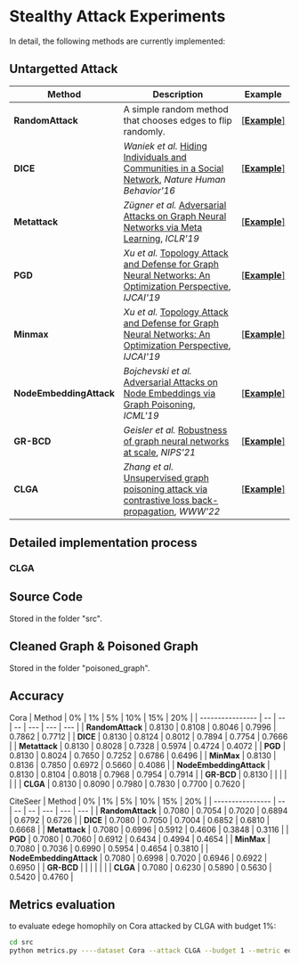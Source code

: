 # Stealthy Attack Experiments

In detail, the following methods are currently implemented:

## Untargetted Attack

| Method | Description | Example |
| ------ | ----------- | ------- |
| **RandomAttack** | A simple random method that chooses edges to flip randomly. |  [[**Example**]](https://github.com/EdisonLeeeee/GreatX/blob/master/examples/attack/targeted/random_attack.py) |
| **DICE** | *Waniek et al.* [Hiding Individuals and Communities in a Social Network](https://arxiv.org/abs/1608.00375), *Nature Human Behavior'16* | [[**Example**]](https://github.com/EdisonLeeeee/GreatX/blob/master/examples/attack/targeted/dice_attack.py)   |
| **Metattack** | *Zügner et al.* [Adversarial Attacks on Graph Neural Networks via Meta Learning](https://arxiv.org/abs/1902.08412), *ICLR'19* | [[**Example**]](https://github.com/EdisonLeeeee/GreatX/blob/master/examples/attack/untargeted/metattack.py) |
| **PGD** | *Xu et al.* [Topology Attack and Defense for Graph Neural Networks: An Optimization Perspective](https://arxiv.org/abs/1906.04214), *IJCAI'19* | [[**Example**]](https://github.com/EdisonLeeeee/GreatX/blob/master/examples/attack/untargeted/pgd_attack.py) |
| **Minmax** | *Xu et al.* [Topology Attack and Defense for Graph Neural Networks: An Optimization Perspective](https://arxiv.org/abs/1906.04214), *IJCAI'19* | [[**Example**]](https://github.com/EdisonLeeeee/GreatX/blob/master/examples/attack/untargeted/minmax_attack.py) |
| **NodeEmbeddingAttack** | *Bojchevski et al.* [Adversarial Attacks on Node Embeddings via Graph Poisoning](https://arxiv.org/abs/1809.01093), *ICML'19* | [[**Example**]]() |
| **GR-BCD** | *Geisler et al.* [ Robustness of graph neural networks at scale](https://github.com/sigeisler/robustness_of_gnns_at_scale), *NIPS'21* | [[**Example**]](https://github.com/rinnesz/clga) |
| **CLGA** | *Zhang et al.* [ Unsupervised graph poisoning attack via contrastive loss back-propagation](https://dl.acm.org/doi/abs/10.1145/3485447.3512179), *WWW'22* | [[**Example**]](https://github.com/rinnesz/clga) |

## Detailed implementation process

### CLGA


## Source Code

Stored in the folder "src".


## Cleaned Graph & Poisoned Graph

Stored in the folder "poisoned_graph".

## Accuracy

Cora
| Method | 0% | 1% | 5% | 10% | 15% | 20% |
| ---------------- | -- | -- | -- | --- | --- | --- |
| **RandomAttack** | 0.8130 | 0.8108 | 0.8046 | 0.7996 | 0.7862 | 0.7712 |
| **DICE** | 0.8130 | 0.8124 | 0.8012 | 0.7894 | 0.7754 | 0.7666 |
| **Metattack** | 0.8130 | 0.8028 | 0.7328 | 0.5974 | 0.4724 | 0.4072 |
| **PGD** | 0.8130 | 0.8024 | 0.7650 | 0.7252 | 0.6786 | 0.6496 |
| **MinMax** | 0.8130 | 0.8136 | 0.7850 | 0.6972 | 0.5660 | 0.4086 |
| **NodeEmbeddingAttack** | 0.8130 | 0.8104 | 0.8018 | 0.7968 | 0.7954 | 0.7914 |
| **GR-BCD** | 0.8130 |  |  |  |  |  |
| **CLGA** | 0.8130 | 0.8090 | 0.7980 | 0.7830 | 0.7700 | 0.7620 |


CiteSeer
| Method | 0% | 1% | 5% | 10% | 15% | 20% |
| ---------------- | -- | -- | -- | --- | --- | --- |
| **RandomAttack** | 0.7080 | 0.7054 | 0.7020 | 0.6894 | 0.6792 | 0.6726 |
| **DICE** | 0.7080 | 0.7050 | 0.7004 | 0.6852 | 0.6810 | 0.6668 |
| **Metattack** | 0.7080 | 0.6996 | 0.5912 | 0.4606 | 0.3848 | 0.3116 |
| **PGD** | 0.7080 | 0.7060 | 0.6912 | 0.6434 | 0.4994 | 0.4654 |
| **MinMax** | 0.7080 | 0.7036 | 0.6990 | 0.5954 | 0.4654 | 0.3810 |
| **NodeEmbeddingAttack** | 0.7080 | 0.6998 | 0.7020 | 0.6946 | 0.6922 | 0.6950 |
| **GR-BCD** |  |  |  |  |  |
| **CLGA** | 0.7080 | 0.6230 | 0.5890 | 0.5630 | 0.5420 | 0.4760 |

## Metrics evaluation
to evaluate edege homophily on Cora attacked by CLGA with budget 1%:
```bash
cd src
python metrics.py ----dataset Cora --attack CLGA --budget 1 --metric edge_homophily
```

